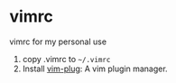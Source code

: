 # vimrc
vimrc for my personal use

1. copy .vimrc to `~/.vimrc`
2. Install [vim-plug](https://github.com/junegunn/vim-plug): A vim plugin manager.


